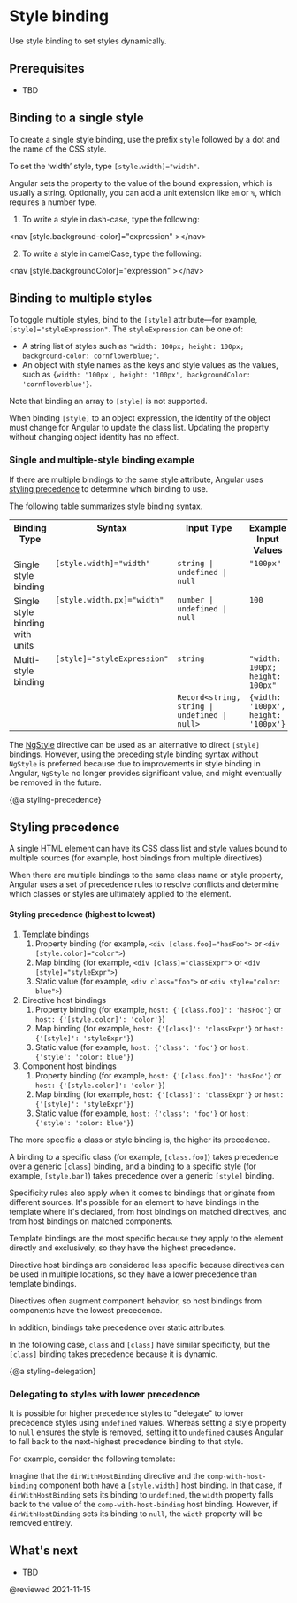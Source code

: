 # Style binding

Use style binding to set styles dynamically.

## Prerequisites

* TBD

## Binding to a single style

To create a single style binding, use the prefix `style` followed by a dot and the name of the CSS style.

To set the ‘width’ style, type `[style.width]="width"`.

Angular sets the property to the value of the bound expression, which is usually a string.
Optionally, you can add a unit extension like `em` or `%`, which requires a number type.

<div class="alert is-helpful">

1. To write a style in dash-case, type the following:

<code-example language="html">&lt;nav [style.background-color]="expression"
&gt;&lt;/nav&gt;

2. To write a style in camelCase, type the following:

  &lt;nav [style.backgroundColor]="expression"
&gt;&lt;/nav&gt;</code-example>

</div>

## Binding to multiple styles

To toggle multiple styles, bind to the `[style]` attribute&mdash;for example, `[style]="styleExpression"`.
The `styleExpression` can be one of:

* A string list of styles such as `"width: 100px; height: 100px; background-color: cornflowerblue;"`.
* An object with style names as the keys and style values as the values, such as `{width: '100px', height: '100px', backgroundColor: 'cornflowerblue'}`.

Note that binding an array to `[style]` is not supported.

<div class="alert is-important">

When binding `[style]` to an object expression, the identity of the object must change for Angular to update the class list.
Updating the property without changing object identity has no effect.

</div>

### Single and multiple-style binding example

<code-example path="attribute-binding/src/app/single-and-multiple-style-binding.component.ts" header="nav-bar.component.ts">
</code-example>

If there are multiple bindings to the same style attribute, Angular uses [styling precedence](guide/style-precedence) to determine which binding to use.

The following table summarizes style binding syntax.

<style>
  td, th {vertical-align: top}
</style>

<table width="100%">
  <col width="15%">
  </col>
  <col width="20%">
  </col>
  <col width="35%">
  </col>
  <col width="30%">
  </col>
  <tr>
    <th>
      Binding Type
    </th>
    <th>
      Syntax
    </th>
    <th>
      Input Type
    </th>
    <th>
      Example Input Values
    </th>
  </tr>
  <tr>
    <td>Single style binding</td>
    <td><code>[style.width]="width"</code></td>
    <td><code>string | undefined | null</code></td>
    <td><code>"100px"</code></td>
  </tr>
  <tr>
  <tr>
    <td>Single style binding with units</td>
    <td><code>[style.width.px]="width"</code></td>
    <td><code>number | undefined | null</code></td>
    <td><code>100</code></td>
  </tr>
    <tr>
    <td rowspan=2>Multi-style binding</td>
    <td rowspan=2><code>[style]="styleExpression"</code></td>
    <td><code>string</code></td>
    <td><code>"width: 100px; height: 100px"</code></td>
  </tr>
  <tr>
    <td><code>Record&lt;string, string | undefined | null&gt;</code></td>
    <td><code>{width: '100px', height: '100px'}</code></td>
  </tr>
</table>

<div class="alert is-helpful">

The [NgStyle](guide/built-in-directives/#ngstyle) directive can be used as an alternative to direct `[style]` bindings.
However, using the preceding style binding syntax without `NgStyle` is preferred because due to improvements in style binding in Angular, `NgStyle` no longer provides significant value, and might eventually be removed in the future.

</div>

{@a styling-precedence}
## Styling precedence

A single HTML element can have its CSS class list and style values bound to multiple sources (for example, host bindings from multiple directives).

When there are multiple bindings to the same class name or style property, Angular uses a set of precedence rules to resolve conflicts and determine which classes or styles are ultimately applied to the element.

<div class="alert is-helpful">
<h4>Styling precedence (highest to lowest)</h4>

1. Template bindings
    1. Property binding (for example, `<div [class.foo]="hasFoo">` or `<div [style.color]="color">`)
    1. Map binding (for example, `<div [class]="classExpr">` or `<div [style]="styleExpr">`)
    1. Static value (for example, `<div class="foo">` or `<div style="color: blue">`)
1. Directive host bindings
    1. Property binding (for example, `host: {'[class.foo]': 'hasFoo'}` or `host: {'[style.color]': 'color'}`)
    1. Map binding (for example, `host: {'[class]': 'classExpr'}` or `host: {'[style]': 'styleExpr'}`)
    1. Static value (for example, `host: {'class': 'foo'}` or `host: {'style': 'color: blue'}`)
1. Component host bindings
    1. Property binding (for example, `host: {'[class.foo]': 'hasFoo'}` or `host: {'[style.color]': 'color'}`)
    1. Map binding (for example, `host: {'[class]': 'classExpr'}` or `host: {'[style]': 'styleExpr'}`)
    1. Static value (for example, `host: {'class': 'foo'}` or `host: {'style': 'color: blue'}`)

</div>

The more specific a class or style binding is, the higher its precedence.

A binding to a specific class (for example, `[class.foo]`) takes precedence over a generic `[class]` binding, and a binding to a specific style (for example, `[style.bar]`) takes precedence over a generic `[style]` binding.

<code-example path="attribute-binding/src/app/app.component.html" region="basic-specificity" header="src/app/app.component.html"></code-example>

Specificity rules also apply when it comes to bindings that originate from different sources.
It's possible for an element to have bindings in the template where it's declared, from host bindings on matched directives, and from host bindings on matched components.

Template bindings are the most specific because they apply to the element directly and exclusively, so they have the highest precedence.

Directive host bindings are considered less specific because directives can be used in multiple locations, so they have a lower precedence than template bindings.

Directives often augment component behavior, so host bindings from components have the lowest precedence.

<code-example path="attribute-binding/src/app/app.component.html" region="source-specificity" header="src/app/app.component.html"></code-example>

In addition, bindings take precedence over static attributes.

In the following case, `class` and `[class]` have similar specificity, but the `[class]` binding takes precedence because it is dynamic.

<code-example path="attribute-binding/src/app/app.component.html" region="dynamic-priority" header="src/app/app.component.html"></code-example>

{@a styling-delegation}
### Delegating to styles with lower precedence

It is possible for higher precedence styles to "delegate" to lower precedence styles using `undefined` values.
Whereas setting a style property to `null` ensures the style is removed, setting it to `undefined` causes Angular to fall back to the next-highest precedence binding to that style.

For example, consider the following template:

<code-example path="attribute-binding/src/app/app.component.html" region="style-delegation" header="src/app/app.component.html"></code-example>

Imagine that the `dirWithHostBinding` directive and the `comp-with-host-binding` component both have a `[style.width]` host binding.
In that case, if `dirWithHostBinding` sets its binding to `undefined`, the `width` property falls back to the value of the `comp-with-host-binding` host binding.
However, if `dirWithHostBinding` sets its binding to `null`, the `width` property will be removed entirely.

## What's next

* TBD

@reviewed 2021-11-15

